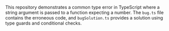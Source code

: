 This repository demonstrates a common type error in TypeScript where a string argument is passed to a function expecting a number. The `bug.ts` file contains the erroneous code, and `bugSolution.ts` provides a solution using type guards and conditional checks.